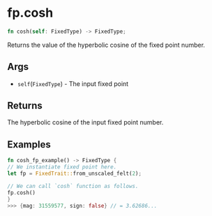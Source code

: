 # fp.cosh

```rust
fn cosh(self: FixedType) -> FixedType;
```

Returns the value of the hyperbolic cosine of the fixed point number.

## Args

- `self`(`FixedType`) - The input fixed point

## Returns

The hyperbolic cosine of the input fixed point number.

## Examples

```rust
fn cosh_fp_example() -> FixedType {
// We instantiate fixed point here.
let fp = FixedTrait::from_unscaled_felt(2);

// We can call `cosh` function as follows.
fp.cosh()
}
>>> {mag: 31559577, sign: false} // = 3.62686...
```
